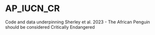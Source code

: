 # AP_IUCN_CR
Code and data underpinning Sherley et al. 2023 - The African Penguin should be considered Critically Endangered
